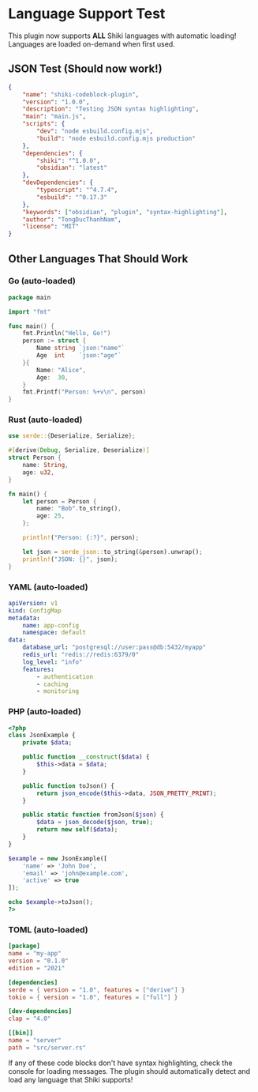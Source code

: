 # Language Support Test

This plugin now supports **ALL** Shiki languages with automatic loading! Languages are loaded on-demand when first used.

## JSON Test (Should now work!)

```json
{
	"name": "shiki-codeblock-plugin",
	"version": "1.0.0",
	"description": "Testing JSON syntax highlighting",
	"main": "main.js",
	"scripts": {
		"dev": "node esbuild.config.mjs",
		"build": "node esbuild.config.mjs production"
	},
	"dependencies": {
		"shiki": "^1.0.0",
		"obsidian": "latest"
	},
	"devDependencies": {
		"typescript": "^4.7.4",
		"esbuild": "^0.17.3"
	},
	"keywords": ["obsidian", "plugin", "syntax-highlighting"],
	"author": "TongDucThanhNam",
	"license": "MIT"
}
```

## Other Languages That Should Work

### Go (auto-loaded)

```go
package main

import "fmt"

func main() {
    fmt.Println("Hello, Go!")
    person := struct {
        Name string `json:"name"`
        Age  int    `json:"age"`
    }{
        Name: "Alice",
        Age:  30,
    }
    fmt.Printf("Person: %+v\n", person)
}
```

### Rust (auto-loaded)

```rust
use serde::{Deserialize, Serialize};

#[derive(Debug, Serialize, Deserialize)]
struct Person {
    name: String,
    age: u32,
}

fn main() {
    let person = Person {
        name: "Bob".to_string(),
        age: 25,
    };

    println!("Person: {:?}", person);

    let json = serde_json::to_string(&person).unwrap();
    println!("JSON: {}", json);
}
```

### YAML (auto-loaded)

```yaml
apiVersion: v1
kind: ConfigMap
metadata:
    name: app-config
    namespace: default
data:
    database_url: "postgresql://user:pass@db:5432/myapp"
    redis_url: "redis://redis:6379/0"
    log_level: "info"
    features:
        - authentication
        - caching
        - monitoring
```

### PHP (auto-loaded)

```php
<?php
class JsonExample {
    private $data;

    public function __construct($data) {
        $this->data = $data;
    }

    public function toJson() {
        return json_encode($this->data, JSON_PRETTY_PRINT);
    }

    public static function fromJson($json) {
        $data = json_decode($json, true);
        return new self($data);
    }
}

$example = new JsonExample([
    'name' => 'John Doe',
    'email' => 'john@example.com',
    'active' => true
]);

echo $example->toJson();
?>
```

### TOML (auto-loaded)

```toml
[package]
name = "my-app"
version = "0.1.0"
edition = "2021"

[dependencies]
serde = { version = "1.0", features = ["derive"] }
tokio = { version = "1.0", features = ["full"] }

[dev-dependencies]
clap = "4.0"

[[bin]]
name = "server"
path = "src/server.rs"
```

If any of these code blocks don't have syntax highlighting, check the console for loading messages. The plugin should automatically detect and load any language that Shiki supports!
